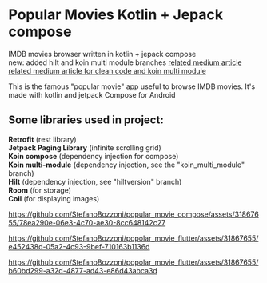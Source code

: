 # Popular Movies Kotlin + Jepack compose
IMDB movies browser written in kotlin + jepack compose  
new: added hilt and koin multi module branches
[related medium article](https://medium.com/@StefanoBozzoni/mastering-multi-tab-data-display-with-jetpack-paging-and-compose-57acf070a976)  
[related medium article for clean code and koin multi module](https://medium.com/@StefanoBozzoni/clean-code-multi-module-architecture-with-koin-9a40a96bc58b)  

This is the famous "popular movie" app useful to browse IMDB movies.
It's made with kotlin and jetpack Compose for Android

## Some libraries used in project:

**Retrofit** (rest library)  
**Jetpack Paging Library** (infinite scrolling grid)  
**Koin compose** (dependency injection for compose)  
**Koin multi-module** (dependency injection, see the "koin_multi_module" branch)  
**Hilt** (dependency injection, see "hiltversion" branch)  
**Room** (for storage)  
**Coil** (for displaying images)

https://github.com/StefanoBozzoni/popular_movie_compose/assets/31867655/78ea290e-06e3-4c70-ae30-8cc648142c27

https://github.com/StefanoBozzoni/popolar_movie_flutter/assets/31867655/e452438d-05a2-4c93-9bef-710163b1136d

https://github.com/StefanoBozzoni/popolar_movie_flutter/assets/31867655/b60bd299-a32d-4877-ad43-e86d43abca3d
